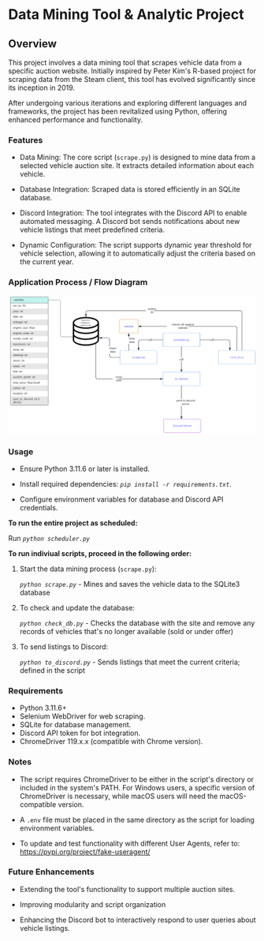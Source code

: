 # Data Mining Tool & Analytic Project

## Overview

This project involves a data mining tool that scrapes vehicle data from a specific auction website. Initially inspired by Peter Kim's R-based project for scraping data from the Steam client, this tool has evolved significantly since its inception in 2019. 

After undergoing various iterations and exploring different languages and frameworks, the project has been revitalized using Python, offering enhanced performance and functionality.

### Features

- Data Mining: The core script (`scrape.py`) is designed to mine data from a selected vehicle auction site. It extracts detailed information about each vehicle. 
    
- Database Integration: Scraped data is stored efficiently in an SQLite database.

- Discord Integration: The tool integrates with the Discord API to enable automated messaging. A Discord bot sends notifications about new vehicle listings that meet predefined criteria.

- Dynamic Configuration: The script supports dynamic year threshold for vehicle selection, allowing it to automatically adjust the criteria based on the current year.


### Application Process / Flow Diagram

![Alt text](diagram.png)

### Usage

<!-- Refer to `scrape.py` for the main script.  -->

<!-- $\color{lightblue}To\ run\ the\ main\ project\ (scraper)$: -->

<!-- To run the main project; scraper (`scraper.py`): -->

- Ensure Python 3.11.6 or later is installed.

- Install required dependencies: <i>`pip install -r requirements.txt`</i>.
    
- Configure environment variables for database and Discord API credentials.

<!-- - Run <i>`python main.py`</i> to start the data mining process.

To Update Database:

- Run <i>`python check_db.py`</i>

It will check the database with the site and remove any records of vehicles that's no longer available (sold or under offer)

To send listing to Discord:

- Run <i>`python to_discord.py`</i>

It will send listings that meet the current criteria, it is defined in the script. -->

**To run the entire project as scheduled:**

Run <i>`python scheduler.py`</i>

**To run indiviual scripts, proceed in the following order:**

1. Start the data mining process (`scrape.py`):

    <i>`python scrape.py`</i> - Mines and saves the vehicle data to the SQLite3 database

2. To check and update the database: 

    <i>`python check_db.py`</i> - Checks the database with the site and remove any records of vehicles that's no longer available (sold or under offer)

3. To send listings to Discord:

    <i>`python to_discord.py`</i> - Sends listings that meet the current criteria; defined in the script


### Requirements

- Python 3.11.6+
- Selenium WebDriver for web scraping.
- SQLite for database management.
- Discord API token for bot integration.
- ChromeDriver 119.x.x (compatible with Chrome version).

### Notes

- The script requires ChromeDriver to be either in the script's directory or included in the system's PATH. For Windows users, a specific version of ChromeDriver is necessary, while macOS users will need the macOS-compatible version.
    
- A `.env` file must be placed in the same directory as the script for loading environment variables.

- To update and test functionality with different User Agents, refer to: https://pypi.org/project/fake-useragent/

### Future Enhancements

<!-- - Implementing advanced data analysis techniques on the scraped data for insights and trends. -->
    
- Extending the tool's functionality to support multiple auction sites.

- Improving modularity and script organization

- Enhancing the Discord bot to interactively respond to user queries about vehicle listings.


